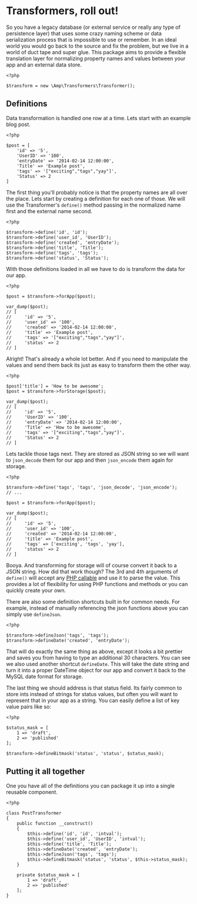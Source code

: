 # Transformers, roll out!

So you have a legacy database (or external service or really any type of persistence layer) that uses some crazy naming scheme or data serialization process that is impossible to use or remember. In an ideal world you would go back to the source and fix the problem, but we live in a world of duct tape and super glue. This package aims to provide a flexible translation layer for normalizing property names and values between your app and an external data store.

    <?php

    $transform = new \Amp\Transformers\Transformer();

## Definitions
Data transformation is handled one row at a time. Lets start with an example blog post.

    <?php

    $post = [
        'id' => '5',
        'UserID' => '100',
        'entryDate' => '2014-02-14 12:00:00',
        'Title' => 'Example post',
        'tags' => '["exciting","tags","yay"]',
        'Status' => 2
    ]

The first thing you'll probably notice is that the property names are all over the place. Lets start by creating a definition for each one of those. We will use the Transformer's `define()` method passing in the normalized name first and the external name second.

    <?php

    $transform->define('id', 'id');
    $transform->define('user_id', 'UserID');
    $transform->define('created', 'entryDate');
    $transform->define('title', 'Title');
    $transform->define('tags', 'tags');
    $transform->define('status', 'Status');

With those definitions loaded in all we have to do is transform the data for our app.

    <?php

    $post = $transform->forApp($post);

    var_dump($post);
    // [
    //     'id' => '5',
    //     'user_id' => '100',
    //     'created' => '2014-02-14 12:00:00',
    //     'title' => 'Example post',
    //     'tags' => '["exciting","tags","yay"]',
    //     'status' => 2
    // ]

Alright! That's already a whole lot better. And if you need to manipulate the values and send them back its just as easy to transform them the other way.

    <?php

    $post['title'] = 'How to be awesome';
    $post = $transform->forStorage($post);

    var_dump($post);
    // [
    //     'id' => '5',
    //     'UserID' => '100',
    //     'entryDate' => '2014-02-14 12:00:00',
    //     'Title' => 'How to be awesome',
    //     'tags' => '["exciting","tags","yay"]',
    //     'Status' => 2
    // ]

Lets tackle those tags next. They are stored as JSON string so we will want to `json_decode` them for our app and then `json_encode` them again for storage.

    <?php

    $transform->define('tags', 'tags', 'json_decode', 'json_encode');
    // ...

    $post = $transform->forApp($post);

    var_dump($post);
    // [
    //     'id' => '5',
    //     'user_id' => '100',
    //     'created' => '2014-02-14 12:00:00',
    //     'title' => 'Example post',
    //     'tags' => ['exciting', 'tags', 'yay'],
    //     'status' => 2
    // ]

Booya. And transforming for storage will of course convert it back to a JSON string. How did that work though? The 3rd and 4th arguments of `define()` will accept any [PHP callable](http://www.php.net/manual/en/language.types.callable.php) and use it to parse the value. This provides a lot of flexibility for using PHP functions and methods or you can quickly create your own.

There are also some definition shortcuts built in for common needs. For example, instead of manually referencing the json functions above you can simply use `defineJson`.

    <?php

    $transform->defineJson('tags', 'tags');
    $transform->defineDate('created', 'entryDate');

That will do exactly the same thing as above, except it looks a bit prettier and saves you from having to type an additional 30 characters. You can see we also used another shortcut `defineDate`. This will take the date string and turn it into a proper DateTime object for our app and convert it back to the MySQL date format for storage.

The last thing we should address is that status field. Its fairly common to store ints instead of strings for status values, but often you will want to represent that in your app as a string. You can easily define a list of key value pairs like so:

    <?php

    $status_mask = [
        1 => 'draft',
        2 => 'published'
    ];

    $transform->defineBitmask('status', 'status', $status_mask);


## Putting it all together
One you have all of the definitions you can package it up into a single reusable component.

    <?php

    class PostTransformer
    {
        public function __construct()
        {
            $this->define('id', 'id', 'intval');
            $this->define('user_id', 'UserID', 'intval');
            $this->define('title', 'Title');
            $this->defineDate('created', 'entryDate');
            $this->defineJson('tags', 'tags');
            $this->defineBitmask('status', 'status', $this->status_mask);
        }

        private $status_mask = [
            1 => 'draft',
            2 => 'published'
        ];
    }
